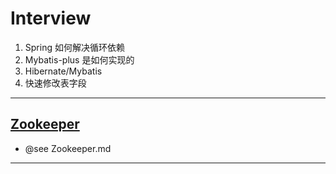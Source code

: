 # Interview

1. Spring 如何解决循环依赖
2. Mybatis-plus 是如何实现的
3. Hibernate/Mybatis
4. 快速修改表字段
---
## [Zookeeper](https://www.cnblogs.com/ultranms/p/9602474.html)
- @see Zookeeper.md
---
